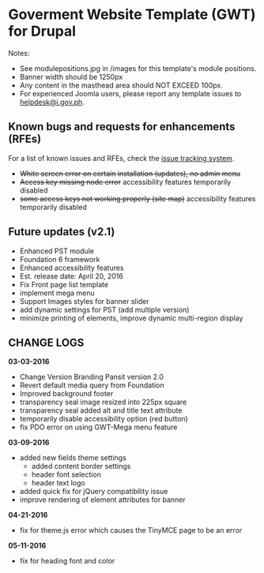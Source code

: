 # Goverment Website Template (GWT) for Drupal

Notes:
- See modulepositions.jpg in /images for this template's module positions.
- Banner width should be 1250px
- Any content in the masthead area should NOT EXCEED 100px.
- For experienced Joomla users, please report any template issues to helpdesk@i.gov.ph.

## Known bugs and requests for enhancements (RFEs)
For a list of known issues and RFEs, check the [issue tracking system](https://github.com/iGovPhil/gwt-drupal/issues).

- ~~White screen error on certain installation (updates), no admin menu~~
- ~~Access key missing node error~~ accessibility features temporarily disabled
- ~~some access keys not working properly (site map)~~ accessibility features temporarily disabled

## Future updates (v2.1)
 - Enhanced PST module
 - Foundation 6 framework
 - Enhanced accessibility features
 - Est. release date: April 20, 2016
 - Fix Front page list template
 - implement mega menu
 - Support Images styles for banner slider
 - add dynamic settings for PST (add multiple version)
 - minimize printing of elements, improve dynamic multi-region display

## CHANGE LOGS
**03-03-2016**

- Change Version Branding Pansit version 2.0
- Revert default media query from Foundation
- Improved background footer
- transparency seal image resized into 225px square
- transparency seal added alt and title text attribute
- temporarily disable accessibility option (red button)
- fix PDO error on using GWT-Mega menu feature

**03-09-2016**

- added new fields theme settings
  - added content border settings
  - header font selection
  - header text logo
- added quick fix for jQuery compatibility issue
- improve rendering of element attributes for banner

**04-21-2016**

- fix for theme.js error which causes the TinyMCE page to be an error

**05-11-2016**

- fix for heading font and color